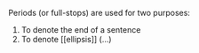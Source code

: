 Periods (or full-stops) are used for two purposes:

1.  To denote the end of a sentence
2.  To denote [[ellipsis]] (…)